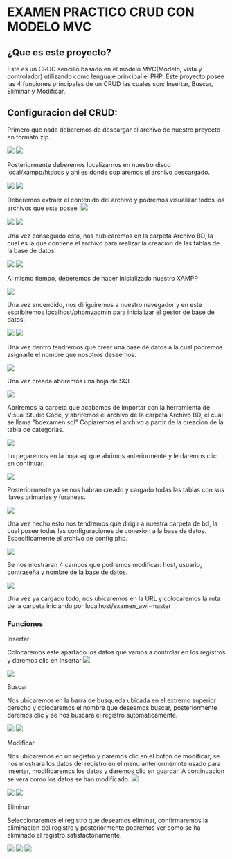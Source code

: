 #  EXAMEN PRACTICO CRUD CON MODELO MVC

## ¿Que es este proyecto? 
Este es un CRUD sencillo basado en el modelo MVC(Modelo, vista y controlador) utilizando como lenguaje principal el PHP.
Este proyecto posee las 4 funciones principales de un CRUD las cuales son: Insertar, Buscar, Eliminar y Modificar.

## Configuracion del CRUD: 

Primero que nada deberemos de descargar el archivo de nuestro proyecto en formato zip.

<img src="./images/captura1.png"/>

<img src="./images/captura2.png"/>

Posteriormente deberemos localizarnos en nuestro disco local/xampp/htdocs y ahi es donde copiaremos el archivo descargado.

<img src="./images/captura3.png"/>

<img src="./images/captura4.png"/>

Deberemos extraer el contenido del archivo y podremos visualizar todos los archivos que este posee.
<img src="./images/captura5.png"/>

<img src="./images/captura6.png"/>

<img src="./images/captura7.png"/>

Una vez conseguido esto, nos hubicaremos en la carpeta Archivo BD, la cual es la que contiene el archivo para realizar la creacion de las tablas de la base de datos.

<img src="./images/captura8.png"/>



<img src="./images/captura9.png"/>

Al mismo tiempo, deberemos de haber inicializado nuestro XAMPP

<img src="./images/captura10.png"/>


Una vez encendido, nos diriguiremos a nuestro navegador y en este escribiremos localhost/phpmyadmin para inicializar el gestor de base de datos.

<img src="./images/captura11.png"/>

<img src="./images/captura12.png"/>

Una vez dentro tendremos que crear una base de datos a la cual podremos asignarle el nombre que nosotros deseemos.

<img src="./images/captura13.png"/>

Una vez creada abriremos una hoja de SQL.

<img src="./images/captura14.png"/>

Abriremos la carpeta que acabamos de importar con la herramienta de Visual Studio Code, y abriremos el archivo de la carpeta Archivo BD, el cual se llama "bdexamen.sql"
Copiaremos el archivo a partir de la creacion de la tabla de categorias.


<img src="./images/captura15.png"/>

Lo pegaremos en la hoja sql que abrimos anteriormente y le daremos clic en continuar.

<img src="./images/captura16.png"/>

Posteriormente ya se nos habran creado y cargado todas las tablas con sus llaves primarias y foraneas.

<img src="./images/captura17.png"/>

Una vez hecho esto nos tendremos que dirigir a nuestra carpeta de bd, la cual posee todas las configuraciones de conexion a la base de datos. Especificamente el archivo de config.php.

<img src="./images/captura19.png"/>

Se nos mostraran 4 campos que podremos modificar: host, usuario, contraseña y nombre de la base de datos.

<img src="./images/captura20.png"/>

Una vez ya cargado todo, nos ubicaremos en la URL y colocaremos la ruta de la carpeta iniciando por localhost/examen_awi-master


### Funciones

Insertar

Colocaremos este apartado los datos que vamos a controlar en los registros y daremos clic en Insertar 
<img src="./images/INSERT.png"/>

<img src="./images/INSERT2.png"/>

Buscar

Nos ubicaremos en la barra de busqueda ubicada en el extremo superior derecho y colocaremos el nombre que deseemos buscar, posteriormente daremos clic y se nos buscara el registro automaticamente.

<img src="./images/BUSCAR.png"/>

<img src="./images/BUSCAR2.png"/>

Modificar

Nos ubicaremos en un registro y daremos clic en el boton de modificar, se nos mostrara los datos del registro en el menu anteriormemnte usado para insertar, modificaremos los datos y daremos clic en guardar. A continuacion se vera como los datos se han modificado.
<img src="./images/MODIFICAR.png"/>


<img src="./images/MODIFICAR2.png"/>


<img src="./images/MODIFICAR3.png"/>

Eliminar

Seleccionaremos el registro que deseamos eliminar, confirmaremos la eliminacion del registro y posteriormente podremos ver como se ha eliminado el registro satisfactoriamente.

<img src="./images/ELIMINAR.png"/>


<img src="./images/ELIMINAR2.png"/>


<img src="./images/ELIMINAR3.png"/>












